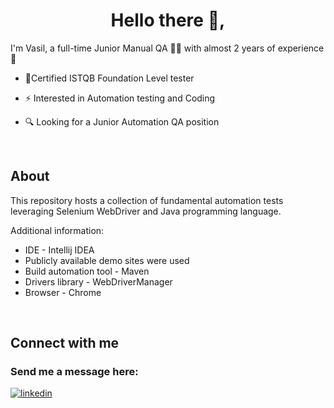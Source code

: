 # <div align="center">Hello there 👋, 

I'm Vasil, a full-time Junior Manual QA 👨‍💻 with almost 2 years of experience 🚀</div>  
  

- 🥇Certified ISTQB Foundation Level tester
  

- ⚡ Interested in Automation testing and Coding  
  

- 🔍 Looking for a Junior Automation QA position  
  

<br/>  


## About  
This repository hosts a collection of fundamental automation tests leveraging Selenium WebDriver and Java programming language.

Additional information: 
* IDE - Intellij IDEA
* Publicly available demo sites were used
* Build automation tool - Maven
* Drivers library - WebDriverManager
* Browser - Chrome  
  

<br/>  


## Connect with me  


### Send me a message here:  
<a href="https://linkedin.com/in/vasil-yanchevski/" target="_blank">
<img src=https://img.shields.io/badge/linkedin-%231E77B5.svg?&style=for-the-badge&logo=linkedin&logoColor=white alt=linkedin style="margin-bottom: 5px;" />
</a>  

<br />
